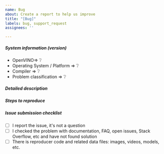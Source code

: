 ```yaml
---
name: Bug
about: Create a report to help us improve
title: "[Bug]"
labels: bug, support_request
assignees: ''

---
```


##### System information (version)
<!-- Example
- OpenVINO => 2020.4
- Operating System / Platform => Windows 64 Bit
- Compiler => Visual Studio 2017
- Problem classification: Model Conversion
- Framework: TensorFlow (if applicable)
- Model name: ResNet50 (if applicable)
-->

- OpenVINO=> :grey_question:
- Operating System / Platform => :grey_question:
- Compiler => :grey_question:
- Problem classification => :grey_question:

##### Detailed description
<!-- your description -->

##### Steps to reproduce

<!--
   Describe your problem and steps you've done before you got to this point.    
   to add code example fence it with triple backticks and optional file extension
    ```.cpp
    // C++ code example
    ```
 or attach as .txt or .zip file
-->

##### Issue submission checklist

 - [ ] I report the issue, it's not a question
   <!--
   OpenVINO team works with support forum, Stack Overflow and other communities
   to discuss problems. Tickets with question without real issue statement will be
   closed.
   -->
 - [ ] I checked the problem with documentation, FAQ, open issues, Stack Overflow, etc and have not found solution
   <!--
   Places to check:
   * OpenVINO documentation: https://docs.openvino.ai/
   * OpenVINO forum: https://community.intel.com/t5/Intel-Distribution-of-OpenVINO/bd-p/distribution-openvino-toolkit
   * OpenVINO issue tracker: https://github.com/openvinotoolkit/openvino/issues?q=is%3Aissue
   * Stack Overflow branch: https://stackoverflow.com/questions/tagged/openvino
   -->
 - [ ] There is reproducer code and related data files: images, videos, models, etc.
   <!--
   The best reproducer -- test case for OpenVINO that we can add to the library.
   -->
